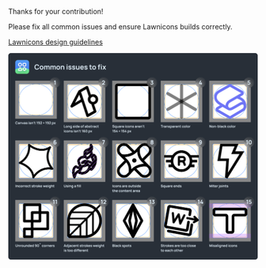 Thanks for your contribution!

Please fix all common issues and ensure Lawnicons builds correctly.

[Lawnicons design guidelines](https://github.com/LawnchairLauncher/lawnicons/blob/develop/CONTRIBUTING.md#lawnicons-design-guidelines)

![](https://raw.githubusercontent.com/LawnchairLauncher/lawnicons/refs/heads/develop/docs/images/common-issues-to-fix.png)
